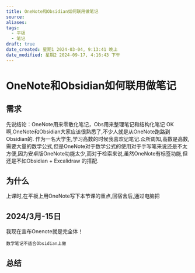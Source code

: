 ```yaml
---
title: OneNote和Obsidian如何联用做笔记
source: 
aliases: 
tags:
  - 平板
  - 笔记
draft: true
date_created: 星期1 2024-03-04, 9:13:41 晚上
date_modified: 星期2 2024-09-17, 4:16:43 下午
---
```


# OneNote和Obsidian如何联用做笔记
## 需求
先说结论：OneNote用来零散化笔记，Obs用来整理笔记和结构化笔记
OK啊,OneNote和Obsidian大家应该很熟悉了,不少人就是从OneNote跑路到Obsidian的.
作为一名大学生,学习高数的时候我喜欢记笔记.众所周知,高数是高数,需要大量的数学公式,但是OneNote对于数学公式的使用对于手写笔来说还是不太方便,因为安卓版OneNote功能太少,而对于检索来说,虽然OneNote有标签功能,但还是不如Obsidian + Excalidraw 的搭配.
## 为什么
上课时,在平板上用OneNote写下本节课的重点,回宿舍后,通过电脑把

## 2024/3月-15日
我现在宣布Onenote就是完全体！

`数学笔记不适合Obsidian上做` 

## 总结

